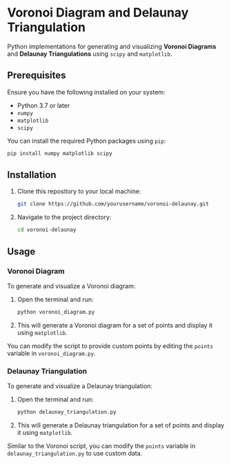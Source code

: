 # Voronoi Diagram and Delaunay Triangulation

Python implementations for generating and visualizing **Voronoi Diagrams** and **Delaunay Triangulations** using `scipy` and `matplotlib`.

## Prerequisites

Ensure you have the following installed on your system:

- Python 3.7 or later
- `numpy`
- `matplotlib`
- `scipy`

You can install the required Python packages using `pip`:

```bash
pip install numpy matplotlib scipy
```

## Installation

1. Clone this repository to your local machine:

    ```bash
    git clone https://github.com/yourusername/voronoi-delaunay.git
    ```

2. Navigate to the project directory:

    ```bash
    cd voronoi-delaunay
    ```

## Usage

### Voronoi Diagram

To generate and visualize a Voronoi diagram:

1. Open the terminal and run:

    ```bash
    python voronoi_diagram.py
    ```

2. This will generate a Voronoi diagram for a set of points and display it using `matplotlib`.

You can modify the script to provide custom points by editing the `points` variable in `voronoi_diagram.py`.

### Delaunay Triangulation

To generate and visualize a Delaunay triangulation:

1. Open the terminal and run:

    ```bash
    python delaunay_triangulation.py
    ```

2. This will generate a Delaunay triangulation for a set of points and display it using `matplotlib`.

Similar to the Voronoi script, you can modify the `points` variable in `delaunay_triangulation.py` to use custom data.
